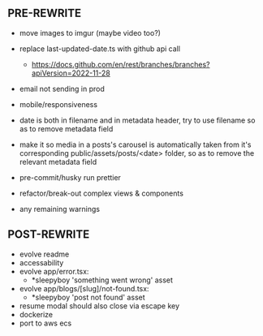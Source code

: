 ## PRE-REWRITE
- move images to imgur (maybe video too?)

- replace last-updated-date.ts with github api call
  - https://docs.github.com/en/rest/branches/branches?apiVersion=2022-11-28

- email not sending in prod

- mobile/responsiveness

- date is both in filename and in metadata header, try to use filename so as to remove metadata field
- make it so media in a posts's carousel is automatically taken from it's corresponding public/assets/posts/\<date\> folder, so as to remove the relevant metadata field

- pre-commit/husky run prettier
- refactor/break-out complex views & components
- any remaining warnings


## POST-REWRITE
- evolve readme
- accessability
- evolve app/error.tsx:
  - *sleepyboy 'something went wrong' asset
- evolve app/blogs/[slug]/not-found.tsx:
  - *sleepyboy 'post not found' asset
- resume modal should also close via escape key
- dockerize
- port to aws ecs